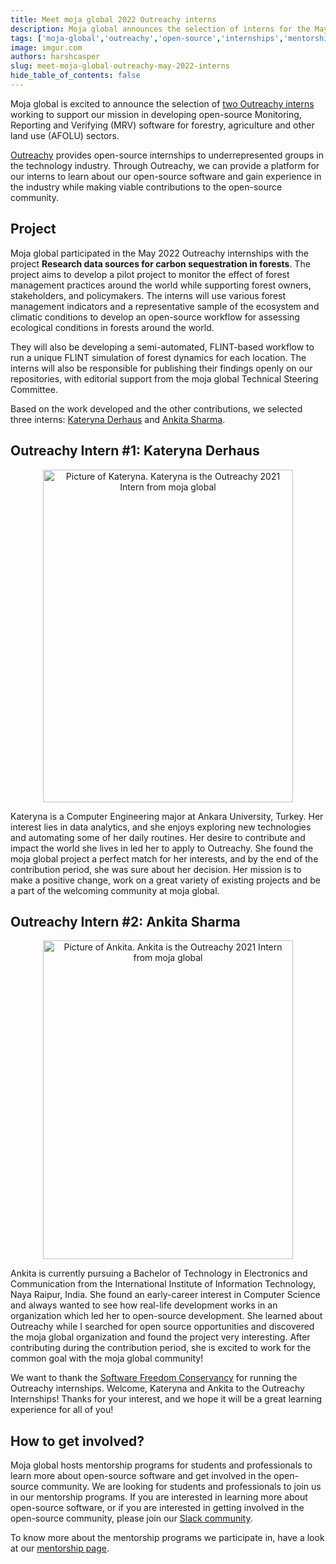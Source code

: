 ```yaml
---
title: Meet moja global 2022 Outreachy interns
description: Moja global announces the selection of interns for the May 2022 Outreachy internships
tags: ['moja-global','outreachy','open-source','internships','mentorship']
image: imgur.com
authors: harshcasper
slug: meet-moja-global-outreachy-may-2022-interns
hide_table_of_contents: false
---
```


Moja global is excited to announce the selection of [two Outreachy interns](https://www.outreachy.org/alums/2022-05/#:~:text=workflows%20using%20MDF-,moja%20global,-Kateryna%20Derhaus) working to support our mission in developing open-source Monitoring, Reporting and Verifying (MRV) software for forestry, agriculture and other land use (AFOLU) sectors. 

[Outreachy](https://www.outreachy.org) provides open-source internships to underrepresented groups in the technology industry. Through Outreachy, we can provide a platform for our interns to learn about our open-source software and gain experience in the industry while making viable contributions to the open-source community.

## Project

Moja global participated in the May 2022 Outreachy internships with the project **Research data sources for carbon sequestration in forests**. The project aims to develop a pilot project to monitor the effect of forest management practices around the world while supporting forest owners, stakeholders, and policymakers. The interns will use various forest management indicators and a representative sample of the ecosystem and climatic conditions to develop an open-source workflow for assessing ecological conditions in forests around the world.

They will also be developing a semi-automated, FLINT-based workflow to run a unique FLINT simulation of forest dynamics for each location. The interns will also be responsible for publishing their findings openly on our repositories, with editorial support from the moja global Technical Steering Committee.

Based on the work developed and the other contributions, we selected three interns: [Kateryna Derhaus](https://github.com/derha) and [Ankita Sharma](https://github.com/Simpleshell3).

## Outreachy Intern #1: Kateryna Derhaus

<p align="center">
  <img src="/img/kateryna-derhaus-outreachy-2022.jpg" height="532" width="400" alt="Picture of Kateryna. Kateryna is the Outreachy 2021 Intern from moja global"></img>
</p>

Kateryna is a Computer Engineering major at Ankara University, Turkey. Her interest lies in data analytics, and she enjoys exploring new technologies and automating some of her daily routines. Her desire to contribute and impact the world she lives in led her to apply to Outreachy. She found the moja global project a perfect match for her interests, and by the end of the contribution period, she was sure about her decision. Her mission is to make a positive change, work on a great variety of existing projects and be a part of the welcoming community at moja global.

## Outreachy Intern #2: Ankita Sharma

<p align="center">
  <img src="/img/ankita-sharma-outreachy-2022.jpg" height="510" width="400" alt="Picture of Ankita. Ankita is the Outreachy 2021 Intern from moja global"></img>
</p>

Ankita is currently pursuing a Bachelor of Technology in Electronics and Communication from the International Institute of Information Technology, Naya Raipur, India. She found an early-career interest in Computer Science and always wanted to see how real-life development works in an organization which led her to open-source development. She learned about Outreachy while I searched for open source opportunities and discovered the moja global organization and found the project very interesting. After contributing during the contribution period, she is excited to work for the common goal with the moja global community!

We want to thank the [Software Freedom Conservancy](https://sfconservancy.org/) for running the Outreachy internships. Welcome, Kateryna and Ankita to the Outreachy Internships! Thanks for your interest, and we hope it will be a great learning experience for all of you! 

## How to get involved?

Moja global hosts mentorship programs for students and professionals to learn more about open-source software and get involved in the open-source community. We are looking for students and professionals to join us in our mentorship programs. If you are interested in learning more about open-source software, or if you are interested in getting involved in the open-source community, please join our [Slack community](https://join.slack.com/t/mojaglobal/shared_invite/zt-o6ta1ug0-rVLjAo460~d7JbZ~HpFFtw).

To know more about the mentorship programs we participate in, have a look at our [mentorship page](https://community.moja.global/community/mentorship).
